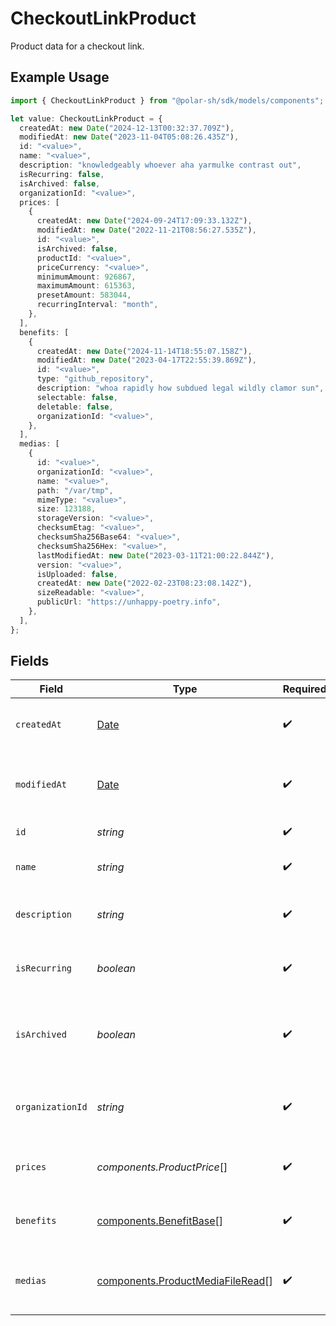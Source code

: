 # CheckoutLinkProduct

Product data for a checkout link.

## Example Usage

```typescript
import { CheckoutLinkProduct } from "@polar-sh/sdk/models/components";

let value: CheckoutLinkProduct = {
  createdAt: new Date("2024-12-13T00:32:37.709Z"),
  modifiedAt: new Date("2023-11-04T05:08:26.435Z"),
  id: "<value>",
  name: "<value>",
  description: "knowledgeably whoever aha yarmulke contrast out",
  isRecurring: false,
  isArchived: false,
  organizationId: "<value>",
  prices: [
    {
      createdAt: new Date("2024-09-24T17:09:33.132Z"),
      modifiedAt: new Date("2022-11-21T08:56:27.535Z"),
      id: "<value>",
      isArchived: false,
      productId: "<value>",
      priceCurrency: "<value>",
      minimumAmount: 926867,
      maximumAmount: 615363,
      presetAmount: 583044,
      recurringInterval: "month",
    },
  ],
  benefits: [
    {
      createdAt: new Date("2024-11-14T18:55:07.158Z"),
      modifiedAt: new Date("2023-04-17T22:55:39.869Z"),
      id: "<value>",
      type: "github_repository",
      description: "whoa rapidly how subdued legal wildly clamor sun",
      selectable: false,
      deletable: false,
      organizationId: "<value>",
    },
  ],
  medias: [
    {
      id: "<value>",
      organizationId: "<value>",
      name: "<value>",
      path: "/var/tmp",
      mimeType: "<value>",
      size: 123188,
      storageVersion: "<value>",
      checksumEtag: "<value>",
      checksumSha256Base64: "<value>",
      checksumSha256Hex: "<value>",
      lastModifiedAt: new Date("2023-03-11T21:00:22.844Z"),
      version: "<value>",
      isUploaded: false,
      createdAt: new Date("2022-02-23T08:23:08.142Z"),
      sizeReadable: "<value>",
      publicUrl: "https://unhappy-poetry.info",
    },
  ],
};
```

## Fields

| Field                                                                                         | Type                                                                                          | Required                                                                                      | Description                                                                                   |
| --------------------------------------------------------------------------------------------- | --------------------------------------------------------------------------------------------- | --------------------------------------------------------------------------------------------- | --------------------------------------------------------------------------------------------- |
| `createdAt`                                                                                   | [Date](https://developer.mozilla.org/en-US/docs/Web/JavaScript/Reference/Global_Objects/Date) | :heavy_check_mark:                                                                            | Creation timestamp of the object.                                                             |
| `modifiedAt`                                                                                  | [Date](https://developer.mozilla.org/en-US/docs/Web/JavaScript/Reference/Global_Objects/Date) | :heavy_check_mark:                                                                            | Last modification timestamp of the object.                                                    |
| `id`                                                                                          | *string*                                                                                      | :heavy_check_mark:                                                                            | The ID of the product.                                                                        |
| `name`                                                                                        | *string*                                                                                      | :heavy_check_mark:                                                                            | The name of the product.                                                                      |
| `description`                                                                                 | *string*                                                                                      | :heavy_check_mark:                                                                            | The description of the product.                                                               |
| `isRecurring`                                                                                 | *boolean*                                                                                     | :heavy_check_mark:                                                                            | Whether the product is a subscription tier.                                                   |
| `isArchived`                                                                                  | *boolean*                                                                                     | :heavy_check_mark:                                                                            | Whether the product is archived and no longer available.                                      |
| `organizationId`                                                                              | *string*                                                                                      | :heavy_check_mark:                                                                            | The ID of the organization owning the product.                                                |
| `prices`                                                                                      | *components.ProductPrice*[]                                                                   | :heavy_check_mark:                                                                            | List of prices for this product.                                                              |
| `benefits`                                                                                    | [components.BenefitBase](../../models/components/benefitbase.md)[]                            | :heavy_check_mark:                                                                            | List of benefits granted by the product.                                                      |
| `medias`                                                                                      | [components.ProductMediaFileRead](../../models/components/productmediafileread.md)[]          | :heavy_check_mark:                                                                            | List of medias associated to the product.                                                     |